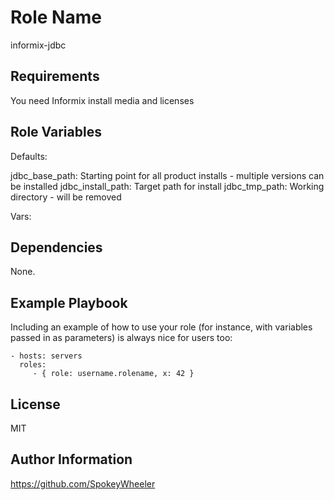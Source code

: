 Role Name
=========

informix-jdbc

Requirements
------------

You need Informix install media and licenses

Role Variables
--------------

Defaults:

jdbc_base_path: Starting point for all product installs - multiple versions can be installed
jdbc_install_path: Target path for install
jdbc_tmp_path: Working directory - will be removed

Vars:



Dependencies
------------

None.

Example Playbook
----------------

Including an example of how to use your role (for instance, with variables passed in as parameters) is always nice for users too:

    - hosts: servers
      roles:
         - { role: username.rolename, x: 42 }

License
-------

MIT

Author Information
------------------

https://github.com/SpokeyWheeler
